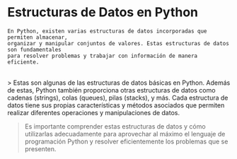 # Estructuras de Datos en Python

	En Python, existen varias estructuras de datos incorporadas que permiten almacenar, 
 	organizar y manipular conjuntos de valores. Estas estructuras de datos son fundamentales 
  	para resolver problemas y trabajar con información de manera eficiente.
<br>
> Estas son algunas de las estructuras de datos básicas en Python. Además de estas, Python también proporciona otras estructuras de datos como cadenas (strings), colas (queues), pilas (stacks), y más. Cada estructura de datos tiene sus propias características y métodos asociados que permiten realizar diferentes operaciones y manipulaciones de datos.

> Es importante comprender estas estructuras de datos y cómo utilizarlas adecuadamente para aprovechar al máximo el lenguaje de programación Python y resolver eficientemente los problemas que se presenten.
